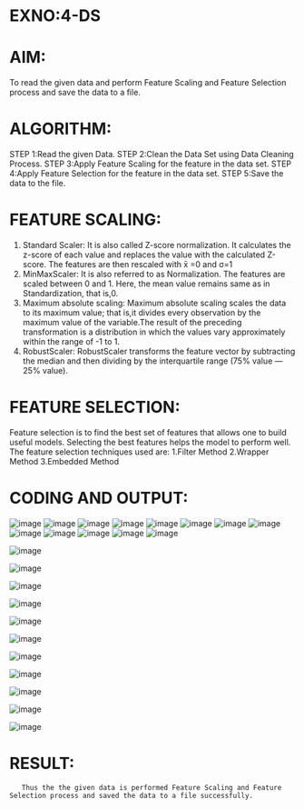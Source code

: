 # EXNO:4-DS
# AIM:
To read the given data and perform Feature Scaling and Feature Selection process and save the
data to a file.

# ALGORITHM:
STEP 1:Read the given Data.
STEP 2:Clean the Data Set using Data Cleaning Process.
STEP 3:Apply Feature Scaling for the feature in the data set.
STEP 4:Apply Feature Selection for the feature in the data set.
STEP 5:Save the data to the file.

# FEATURE SCALING:
1. Standard Scaler: It is also called Z-score normalization. It calculates the z-score of each value and replaces the value with the calculated Z-score. The features are then rescaled with x̄ =0 and σ=1
2. MinMaxScaler: It is also referred to as Normalization. The features are scaled between 0 and 1. Here, the mean value remains same as in Standardization, that is,0.
3. Maximum absolute scaling: Maximum absolute scaling scales the data to its maximum value; that is,it divides every observation by the maximum value of the variable.The result of the preceding transformation is a distribution in which the values vary approximately within the range of -1 to 1.
4. RobustScaler: RobustScaler transforms the feature vector by subtracting the median and then dividing by the interquartile range (75% value — 25% value).

# FEATURE SELECTION:
Feature selection is to find the best set of features that allows one to build useful models. Selecting the best features helps the model to perform well.
The feature selection techniques used are:
1.Filter Method
2.Wrapper Method
3.Embedded Method

# CODING AND OUTPUT:
![image](https://github.com/user-attachments/assets/36e0c748-e66d-4e18-a2d6-abfb263b202a)
![image](https://github.com/user-attachments/assets/d3fedff1-118d-4ff3-8070-ff316504c7be)
![image](https://github.com/user-attachments/assets/7cc207a7-6d55-4cc3-9cc5-de1d539a98b0)
![image](https://github.com/user-attachments/assets/ec8d41e6-03f5-4895-b8f6-0e7bb2bc79b7)
![image](https://github.com/user-attachments/assets/6aa100f7-1473-4087-a682-a34757dffe37)
![image](https://github.com/user-attachments/assets/af9604f0-4593-4749-80f5-8d15d62bd169)
![image](https://github.com/user-attachments/assets/f52bb9c7-8a98-4864-80c9-159e01777e3f)
![image](https://github.com/user-attachments/assets/99b93527-79b7-48da-8824-253ea532b28d)
![image](https://github.com/user-attachments/assets/1ab003f6-f797-453d-a1f8-054bbdae4122)
![image](https://github.com/user-attachments/assets/cd2d26f7-a38c-4c38-bdcb-0bc949c683ee)
![image](https://github.com/user-attachments/assets/d585781e-7d84-4723-b65d-ca40d6fd2e2a)
![image](https://github.com/user-attachments/assets/a0c34de4-3ab2-4973-8c5a-83d712f2601a)
![image](https://github.com/user-attachments/assets/e88f1961-4211-4bd8-ae02-1c3cc882398d)

![image](https://github.com/user-attachments/assets/4a6cbad4-ea86-401f-8ed2-7c8b27f94276)

![image](https://github.com/user-attachments/assets/c9c40c5e-8843-4891-a4d0-20c77d4284f5)

![image](https://github.com/user-attachments/assets/e822c062-ad48-47dc-a917-59d55afa8023)

![image](https://github.com/user-attachments/assets/c608e806-7e88-493e-b97c-12dba0443926)

![image](https://github.com/user-attachments/assets/c39960f6-a628-4b1c-8fef-f125938b2388)

![image](https://github.com/user-attachments/assets/aa58564d-cf40-4513-82de-931e73763654)

![image](https://github.com/user-attachments/assets/016e9df0-0fce-4610-83a8-6ed849d22a2d)

![image](https://github.com/user-attachments/assets/f73c4450-852d-47b4-8c8f-a6e89182255b)

![image](https://github.com/user-attachments/assets/cd8bdd5b-b6c8-45f5-b5fd-1b3a93526932)

![image](https://github.com/user-attachments/assets/30be0625-e564-4a5c-b243-1ba87b97089f)

![image](https://github.com/user-attachments/assets/bc9e8377-2834-4628-9b58-d7ee0b898016)




















# RESULT:
       Thus the the given data is performed Feature Scaling and Feature Selection process and saved the data to a file successfully.
